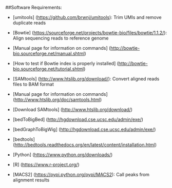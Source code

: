 ##Software Requirements:  
* [umitools] (https://github.com/brwnj/umitools): Trim UMIs and remove duplicate reads

* [Bowtie] (https://sourceforge.net/projects/bowtie-bio/files/bowtie/1.1.2/): Align sequencing reads to reference genome
 * [Manual page for information on commands] (http://bowtie-bio.sourceforge.net/manual.shtml)
 * [How to test if Bowtie index is properly installed] (http://bowtie-bio.sourceforge.net/tutorial.shtml)

* [SAMtools] (http://www.htslib.org/download/): Convert aligned reads files to BAM format
 * [Manual page for information on commands] (http://www.htslib.org/doc/samtools.html)
 * [Download SAMtools] (http://www.htslib.org/download/)

* [bedToBigBed] (http://hgdownload.cse.ucsc.edu/admin/exe/)

* [bedGraphToBigWig] (http://hgdownload.cse.ucsc.edu/admin/exe/)

* [bedtools]  (http://bedtools.readthedocs.org/en/latest/content/installation.html)

* [Python] (https://www.python.org/downloads/)  

* [R]  (https://www.r-project.org/)

* [MACS2] (https://pypi.python.org/pypi/MACS2): Call peaks from alignment results
